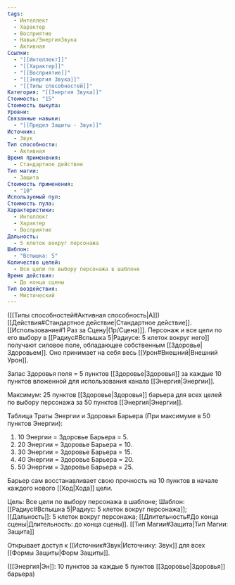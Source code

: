 ```yaml
---
tags:
  - Интеллект
  - Характер
  - Восприятие
  - Навык/ЭнергияЗвука
  - Активная
Ссылки:
  - "[[Интеллект]]"
  - "[[Характер]]"
  - "[[Восприятие]]"
  - "[[Энергия Звука]]"
  - "[[Типы способностей]]"
Категория: "[[Энергия Звука]]"
Стоимость: "15"
Стоимость выкупа: 
Уровни: 
Связанные навыки:
  - "[[Предел Защиты - Звук]]"
Источник:
  - Звук
Тип способности:
  - Активная
Время применения:
  - Стандартное действие
Тип магии:
  - Защита
Стоимость применения:
  - "10"
Используемый пул: 
Стоимость пула: 
Характеристики:
  - Интеллект
  - Характер
  - Восприятие
Дальность:
  - 5 клеток вокруг персонажа
Шаблон:
  - "Вспышка: 5"
Количество целей:
  - Все цели по выбору персонажа в шаблоне
Время действия:
  - До конца сцены
Тип воздействия:
  - Мистический
---
```

([[Типы способностей#Активная способность|А]]) [[Действия#Стандартное действие|Стандартное действие]]. [[Использование#1 Раз за Сцену|(1р/Сцена)]]. Персонаж и все цели по его выбору в  [[Радиус#Вспышка 5|Радиусе: 5 клеток вокруг него]] получают силовое поле, обладающее собственным [[Здоровье|Здоровьем]]. Оно принимает на себя весь [[Урон#Внешний|Внешний Урон]].

Запас Здоровья поля = 5 пунктов [[Здоровье|Здоровья]] за каждые 10 пунктов вложенной для использования канала [[Энергия|Энергии]]. 

Максимум: 25 пунктов [[Здоровье|Здоровья]] барьера для всех целей по выбору персонажа за 50 пунктов [[Энергия|Энергии]].

Таблица Траты Энергии и Здоровья Барьера
(При максимуме в 50 пунктов Энергии):

1. 10 Энергии = Здоровье Барьера = 5.
2. 20 Энергии = Здоровье Барьера = 10.
3. 30 Энергии = Здоровье Барьера = 15.
4. 40 Энергии = Здоровье Барьера = 20.
5. 50 Энергии = Здоровье Барьера = 25.

Барьер сам восстанавливает свою прочность на 10 пунктов в начале каждого нового [[Ход|Хода]] цели.

Цель: Все цели по выбору персонажа в шаблоне; Шаблон: [[Радиус#Вспышка 5|Радиус: 5 клеток вокруг персонажа]]; [[Дальность]]: 5 клеток вокруг персонажа; [[Длительность#До конца сцены|Длительность: до конца сцены]]. [[Тип Магии#Защита|Тип Магии: Защита]]

Открывает доступ к [[Источник#Звук|Источнику: Звук]] для всех [[Формы Защиты|Форм Защиты]]. 

([[Энергия|Эн]]: 10 пунктов за каждые 5 пунктов [[Здоровье|Здоровья]] барьера)